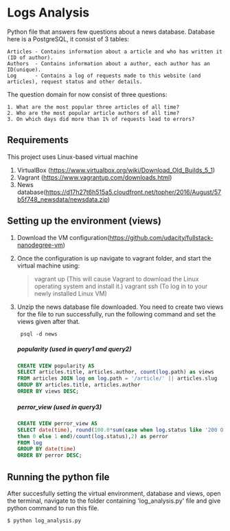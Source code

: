 # Logs Analysis

Python file that answers few questions about a news database. Database here is a PostgreSQL, it consist of 3 tables:
    
    Articles - Contains information about a article and who has written it (ID of author).
	Authors	 - Contains information about a author, each author has an ID(unique).
	Log 	 - Contains a log of requests made to this website (and articles), request status and other details.

The question domain for now consist of three questions:
    
    1. What are the most popular three articles of all time?
    2. Who are the most popular article authors of all time?
    3. On which days did more than 1% of requests lead to errors?
    
## Requirements

This project uses Linux-based virtual machine 

1. VirtualBox (https://www.virtualbox.org/wiki/Download_Old_Builds_5_1)
2. Vagrant (https://www.vagrantup.com/downloads.html)
3. News database(https://d17h27t6h515a5.cloudfront.net/topher/2016/August/57b5f748_newsdata/newsdata.zip)

## Setting up the environment (views)

1. Download the VM configuration(https://github.com/udacity/fullstack-nanodegree-vm)
2. Once the configuration is up navigate to vagrant folder, and start the virtual machine using:
	> vagrant up (This will cause Vagrant to download the Linux operating system and install it.)
	> vagrant ssh (To log in to your newly installed Linux VM)

3. Unzip the news database file downloaded. You need to create two views for the file to run successfully, run the following command and set the views given after that.
    
        psql -d news
	
	##### popularity (used in query1 and query2)

	```sql
	CREATE VIEW popularity AS
    SELECT articles.title, articles.author,	count(log.path) as views
    FROM articles JOIN log on log.path = '/article/' || articles.slug
    GROUP BY articles.title, articles.author
    ORDER BY views DESC;
	```

	##### perror_view (used in query3)

	```sql
	CREATE VIEW perror_view AS
    SELECT date(time), round(100.0*sum(case when log.status like '200 OK'
    then 0 else 1 end)/count(log.status),2) as perror
    FROM log
    GROUP BY date(time)
    ORDER BY perror DESC;
	```

## Running the python file

After succesfully setting the virtual environment, database and views, open the terminal, navigate to the folder containing 'log_analysis.py' file and give python command to run this  file.

```
$ python log_analysis.py
```